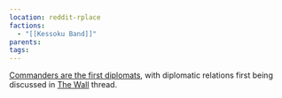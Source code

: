 ```yaml
---
location: reddit-rplace
factions:
  - "[[Kessoku Band]]"
parents: 
tags: 
---
```

[Commanders are the first diplomats](https://discord.com/channels/1093664259273130084/1131230952119615600/1131483726510051338), with diplomatic relations first being discussed in [The Wall](https://discord.com/channels/1093664259273130084/1131483323731025991) thread.
